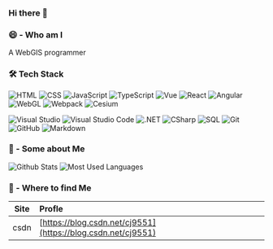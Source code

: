 ### Hi there 👋


### 😄 - Who am I

A WebGIS programmer

### 🛠 Tech Stack

![HTML](https://img.shields.io/badge/-HTML-05122A?style=flat&logo=HTML5)
![CSS](https://img.shields.io/badge/-CSS-05122A?style=flat&logo=CSS3&logoColor=1572B6)
![JavaScript](https://img.shields.io/badge/-JavaScript-05122A?style=flat&logo=javascript)
![TypeScript](https://img.shields.io/npm/types/typescript)
![Vue](https://img.shields.io/badge/-Vue-%232C3A42?style=flat-square&logo=Vue)
![React](https://img.shields.io/badge/-React-%23282C34?style=flat-square&logo=react)
![Angular](https://img.shields.io/badge/-Angular-%232C3A42?style=flat-square&logo=Angular)
![WebGL](https://img.shields.io/badge/-WebGL-%23990000?style=flat-square&logo=webgl&logoColor=ffffff)
![Webpack](https://img.shields.io/badge/-Webpack-%232C3A42?style=flat-square&logo=webpack)
![Cesium](https://img.shields.io/badge/-Cesium-%232C3A42?style=flat-square&logo=Cesium)

![Visual Studio](https://img.shields.io/badge/-Visual%20Studio-05122A?style=flat&logo=visual-studio&logoColor=AB75E9)
![Visual Studio Code](https://img.shields.io/badge/-Visual%20Studio%20Code-05122A?style=flat&logo=visual-studio-code&logoColor=007ACC)
![.NET](https://img.shields.io/badge/-.NET-05122A?style=flat&logo=.NET)
![CSharp](https://img.shields.io/badge/-CSharp-05122A?style=flat&logo=c#)
![SQL](https://img.shields.io/badge/-SQL-05122A?style=flat&logo=mysql)
![Git](https://img.shields.io/badge/-Git-05122A?style=flat&logo=git)
![GitHub](https://img.shields.io/badge/-GitHub-05122A?style=flat&logo=github)
![Markdown](https://img.shields.io/badge/-Markdown-05122A?style=flat&logo=markdown)

### 💬 - Some about Me

![Github Stats](https://github-readme-stats.vercel.app/api?username=jiegiser&show_icons=true&count_private=true)
![Most Used Languages](https://github-readme-stats.vercel.app/api/top-langs/?username=jiegiser&layout=compact)

### 🌱 - Where to find Me

|   Site   | Profle                                                      |
| :------: | :------------------------------------------------------------ |
|  csdn  | [https://blog.csdn.net/cj9551](https://blog.csdn.net/cj9551) |


